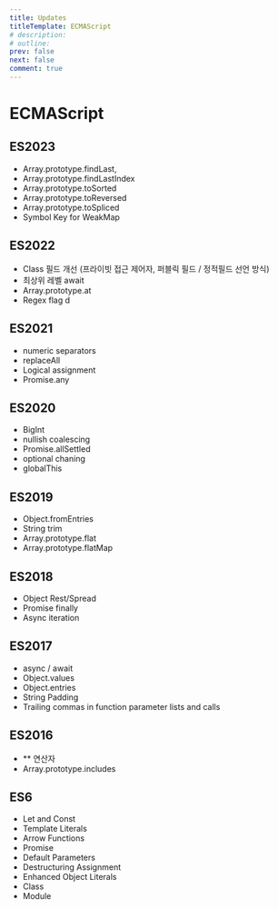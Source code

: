 ```yaml
---
title: Updates
titleTemplate: ECMAScript
# description:
# outline:
prev: false
next: false
comment: true
---
```


# ECMAScript

## ES2023

- Array.prototype.findLast,
- Array.prototype.findLastIndex
- Array.prototype.toSorted
- Array.prototype.toReversed
- Array.prototype.toSpliced
- Symbol Key for WeakMap

## ES2022

- Class 필드 개선 (프라이빗 접근 제어자, 퍼블릭 필드 / 정적필드 선언 방식)
- 최상위 레벨 await
- Array.prototype.at
- Regex flag d

## ES2021

- numeric separators
- replaceAll
- Logical assignment
- Promise.any

## ES2020

- BigInt
- nullish coalescing
- Promise.allSettled
- optional chaning
- globalThis

## ES2019

- Object.fromEntries
- String trim
- Array.prototype.flat
- Array.prototype.flatMap

## ES2018

- Object Rest/Spread
- Promise finally
- Async iteration

## ES2017

- async / await
- Object.values
- Object.entries
- String Padding
- Trailing commas in function parameter lists and calls

## ES2016

- \*\* 연산자
- Array.prototype.includes

## ES6

- Let and Const
- Template Literals
- Arrow Functions
- Promise
- Default Parameters
- Destructuring Assignment
- Enhanced Object Literals
- Class
- Module
